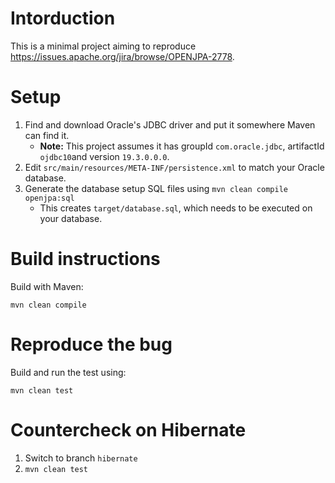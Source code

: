 # Intorduction

This is a minimal project aiming to reproduce https://issues.apache.org/jira/browse/OPENJPA-2778.

# Setup

1. Find and download Oracle's JDBC driver and put it somewhere Maven can find it.
    * **Note:** This project assumes it has groupId `com.oracle.jdbc`, artifactId `ojdbc10`and version `19.3.0.0.0`.
1. Edit `src/main/resources/META-INF/persistence.xml` to match your Oracle database.
1. Generate the database setup SQL files using `mvn clean compile openjpa:sql`
    * This creates `target/database.sql`, which needs to be executed on your database.

# Build instructions

Build with Maven:

```
mvn clean compile
```

# Reproduce the bug

Build and run the test using:

```
mvn clean test
```

# Countercheck on Hibernate

1. Switch to branch `hibernate`
1. `mvn clean test`
